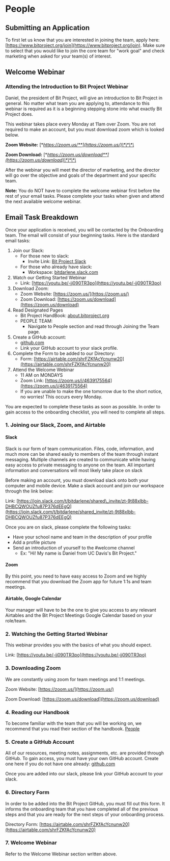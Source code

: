 # People

## Submitting an Application

To first let us know that you are interested in joining the team, apply here: [https://www.bitproject.org/join](https://www.bitproject.org/join). Make sure to select that you would like to join the core team for "work goal" and check marketing when asked for your team\(s\) of interest.

## Welcome Webinar

### Attending the Introduction to Bit Project Webinar

Daniel, the president of Bit Project, will give an introduction to Bit Project in general. No matter what team you are applying to, attendance to this webinar is required as it is a beginning stepping stone into what exactly Bit Project does.

This webinar takes place every Monday at 11am over Zoom. You are not required to make an account, but you must download zoom which is looked below.

**Zoom Website:** [**https://zoom.us/**](https://zoom.us/)\*\*\*\*

**Zoom Download:** [**https://zoom.us/download**](https://zoom.us/download)\*\*\*\*

After the webinar you will meet the director of marketing, and the director will go over the objective and goals of the department and your specific team.

**Note:** You do NOT have to complete the welcome webinar first before the rest of your email tasks. Please complete your tasks when given and attend the next available welcome webinar. 

## Email Task Breakdown

Once your application is received, you will be contacted by the Onboarding team. The email will consist of your beginning tasks. Here is the standard email tasks:

1. Join our Slack:
   * For those new to slack:
     * Invite Link: [Bit Project Slack](https://join.slack.com/t/bitdarlene/shared_invite/zt-9t88xlbb-DHBCQWOUZfu87P376dEEgQ)
   * For those who already have slack:
     * Workspace: [bitdarlene.slack.com](http://bitdarlene.slack.com/)
2. Watch our Getting Started Webinar
   * Link: [https://youtu.be/-jj090TR3po](https://youtu.be/-jj090TR3po)
3. Download Zoom:
   * Zoom Website: [https://zoom.us/](https://zoom.us/)
   * Zoom Download: [https://zoom.us/download](https://zoom.us/download)
4. Read Designated Pages
   * Bit Project HandBook: [about.bitproject.org](http://about.bitproject.org/)
   * PEOPLE TEAM: 
     * Navigate to People section and read through Joining the Team page.
5. Create a GitHub account:
   * [github.com](http://github.com/)
   * Link your GitHub account to your slack profile. 
6. Complete the Form to be added to our Directory: 
   * Form: [https://airtable.com/shrFZKfAcYcnunw20](https://airtable.com/shrFZKfAcYcnunw20)
7. Attend the Welcome Webinar 
   * 11 AM on MONDAYS
   * Zoom Link: [https://zoom.us/j/4639175564](https://zoom.us/j/4639175564)
   * If you are unable to make the one tomorrow due to the short notice, no worries! This occurs every Monday. 

You are expected to complete these tasks as soon as possible. In order to gain access to the onboarding checklist, you will need to complete all steps. 

### 1. Joining our Slack, Zoom, and Airtable

#### Slack

Slack is our form of team communication. Files, code, information, and much more can be shared easily to members of the team through instant messaging. Multiple channels are created to communicate while having easy access to private messaging to anyone on the team. All important information and conversations will most likely take place on slack

Before making an account, you must download slack onto both your computer and mobile device. Make a slack account and join our workspace through the link below:

Link: [https://join.slack.com/t/bitdarlene/shared\_invite/zt-9t88xlbb-DHBCQWOUZfu87P376dEEgQ](https://join.slack.com/t/bitdarlene/shared_invite/zt-9t88xlbb-DHBCQWOUZfu87P376dEEgQ)

Once you are on slack, please complete the following tasks:

* Have your school name and team in the description of your profile
* Add a profile picture 
* Send an introduction of yourself to the \#welcome channel
  * Ex: "Hi! My name is Daniel from UC Davis's Bit Project." 

#### Zoom

By this point, you need to have easy access to Zoom and we highly recommend that you download the Zoom app for future 1:1s and team meetings. 

#### Airtable, Google Calendar

Your manager will have to be the one to give you access to any relevant Airtables and the Bit Project Meetings Google Calendar based on your role/team.

### 2. Watching the Getting Started Webinar

This webinar provides you with the basics of what you should expect. 

Link: [https://youtu.be/-jj090TR3po](https://youtu.be/-jj090TR3po)

### 3. Downloading Zoom

We are constantly using zoom for team meetings and 1:1 meetings. 

Zoom Website: [https://zoom.us/](https://zoom.us/)

Zoom Download: [https://zoom.us/download](https://zoom.us/download)

### 4. Reading our Handbook

To become familiar with the team that you will be working on, we recommend that you read their section of the handbook. [People](../../people/)

### 5. Create a GitHub Account

All of our resources, meeting notes, assignments, etc. are provided through GitHub. To gain access, you must have your own GitHub account. Create one here if you do not have one already: [github.com](http://github.com/)

Once you are added into our slack, please link your GitHub account to your slack. 

### 6. Directory Form

In order to be added into the Bit Project GitHub, you must fill out this form. It informs the onboarding team that you have completed all of the previous steps and that you are ready for the next steps of your onboarding process. 

Directory Form: [https://airtable.com/shrFZKfAcYcnunw20](https://airtable.com/shrFZKfAcYcnunw20)

### 7. Welcome Webinar

Refer to the Welcome Webinar section written above. 

